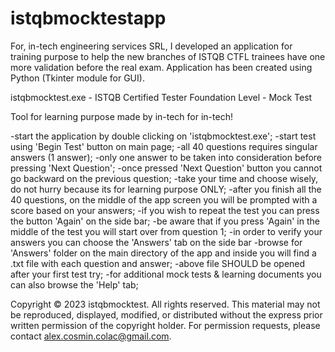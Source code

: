 # istqbmocktestapp
For, in-tech engineering services SRL, I developed an application for training purpose to help the new branches of ISTQB CTFL trainees have one more validation before the real exam. Application has been created using Python (Tkinter module for GUI).


istqbmocktest.exe - ISTQB Certified Tester Foundation Level - Mock Test


Tool for learning purpose made by in-tech for in-tech!

-start the application by double clicking on 'istqbmocktest.exe';
-start test using 'Begin Test' button on main page;
-all 40 questions requires singular answers (1 answer);
-only one answer to be taken into consideration before pressing 'Next Question';
-once pressed 'Next Question' button you cannot go backward on the previous question;
-take your time and choose wisely, do not hurry because its for learning purpose ONLY;
-after you finish all the 40 questions, on the middle of the app screen you will be prompted with a score based on your answers;
-if you wish to repeat the test you can press the button 'Again' on the side bar;
-be aware that if you press 'Again' in the middle of the test you will start over from question 1;
-in order to verify your answers you can choose the 'Answers' tab on the side bar
-browse for 'Answers' folder on the main directory of the app and inside you will find a .txt file with each question and answer;
-above file SHOULD be opened after your first test try;
-for additional mock tests & learning documents you can also browse the 'Help' tab;


Copyright © 2023 istqbmocktest. All rights reserved. This material may not be reproduced, displayed, modified, or distributed without the express prior written permission of the copyright holder. For permission requests, please contact alex.cosmin.colac@gmail.com.
